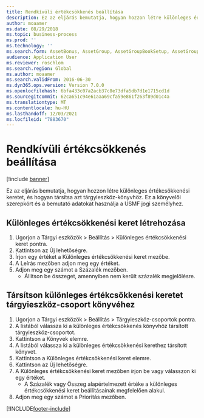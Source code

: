 ```yaml
---
title: Rendkívüli értékcsökkenés beállítása
description: Ez az eljárás bemutatja, hogyan hozzon létre különleges értékcsökkenési keretet, és hogyan társítsa azt tárgyieszköz-könyvhöz.
author: moaamer
ms.date: 08/29/2018
ms.topic: business-process
ms.prod: ''
ms.technology: ''
ms.search.form: AssetBonus, AssetGroup, AssetGroupBookSetup, AssetGroupSetupBonus
audience: Application User
ms.reviewer: roschlom
ms.search.region: Global
ms.author: moaamer
ms.search.validFrom: 2016-06-30
ms.dyn365.ops.version: Version 7.0.0
ms.openlocfilehash: 6bfa433c07a2acb37c8e73dfa5db7d1e1715cd1d
ms.sourcegitcommit: 62ca651c94e61aaa69cfa59e861f263f89d01c4a
ms.translationtype: MT
ms.contentlocale: hu-HU
ms.lasthandoff: 12/03/2021
ms.locfileid: "7883670"
---
```

# <a name="set-up-bonus-depreciation"></a>Rendkívüli értékcsökkenés beállítása

[!include [banner](../../includes/banner.md)]

Ez az eljárás bemutatja, hogyan hozzon létre különleges értékcsökkenési keretet, és hogyan társítsa azt tárgyieszköz-könyvhöz. Ez a könyvelői szerepkört és a bemutató adatokat használja a USMF jogi személyhez.


## <a name="create-a-special-depreciation-allowance"></a>Különleges értékcsökkenési keret létrehozása
1. Ugorjon a Tárgyi eszközök > Beállítás > Különleges értékcsökkenési keret pontra.
2. Kattintson az Új lehetőségre.
3. Írjon egy értéket a Különleges értékcsökkenési keret mezőbe.
4. A Leírás mezőben adjon meg egy értéket.
5. Adjon meg egy számot a Százalék mezőben.
    * Állítson be összeget, amennyiben nem került százalék megjelölésre.  

## <a name="associate-a-special-depreciation-allowance-with-a-fixed-asset-group-book"></a>Társítson különleges értékcsökkenési keretet tárgyieszköz-csoport könyvéhez
1. Ugorjon a Tárgyi eszközök > Beállítás > Tárgyieszköz-csoportok pontra.
2. A listából válassza ki a különleges értékcsökkenés könyvhöz társított tárgyieszköz-csoportot.
3. Kattintson a Könyvek elemre.
4. A listából válassza ki a különleges értékcsökkenési kerethez társított könyvet.
5. Kattintson a Különleges értékcsökkenési keret elemre.
6. Kattintson az Új lehetőségre.
7. A Különleges értékcsökkenési keret mezőben írjon be vagy válasszon ki egy értéket.
    * A Százalék vagy Összeg alapértelmezett értéke a különleges értékcsökkenési keret beállításainak megfelelően alakul.  
8. Adjon meg egy számot a Prioritás mezőben.



[!INCLUDE[footer-include](../../../includes/footer-banner.md)]
